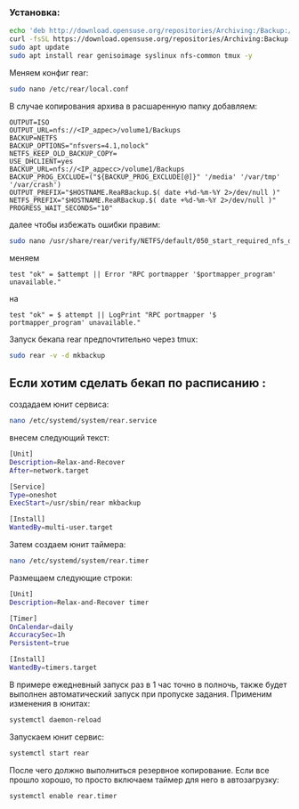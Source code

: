### Установка:

```bash
echo 'deb http://download.opensuse.org/repositories/Archiving:/Backup:/Rear/xUbuntu_20.04/ /' | sudo tee /etc/apt/sources.list.d/Archiving:Backup:Rear.list
curl -fsSL https://download.opensuse.org/repositories/Archiving:Backup:Rear/xUbuntu_20.04/Release.key | gpg --dearmor | sudo tee /etc/apt/trusted.gpg.d/Archiving_Backup_Rear.gpg > /dev/null
sudo apt update
sudo apt install rear genisoimage syslinux nfs-common tmux -y
```

Меняем конфиг rear:
```bash
sudo nano /etc/rear/local.conf
```

В случае копирования архива в расшаренную папку добавляем:
```text
OUTPUT=ISO
OUTPUT_URL=nfs://<IP_адрес>/volume1/Backups
BACKUP=NETFS
BACKUP_OPTIONS="nfsvers=4.1,nolock"
NETFS_KEEP_OLD_BACKUP_COPY=
USE_DHCLIENT=yes
BACKUP_URL=nfs://<IP_адресс>/volume1/Backups
BACKUP_PROG_EXCLUDE=("${BACKUP_PROG_EXCLUDE[@]}" '/media' '/var/tmp' '/var/crash')
OUTPUT_PREFIX="$HOSTNAME.ReaRBackup.$( date +%d-%m-%Y 2>/dev/null )"
NETFS_PREFIX="$HOSTNAME.ReaRBackup.$( date +%d-%m-%Y 2>/dev/null )"
PROGRESS_WAIT_SECONDS="10"
```

далее чтобы избежать ошибки правим:
```bash
sudo nano /usr/share/rear/verify/NETFS/default/050_start_required_nfs_daemons.sh
```
меняем
```text
test "ok" = $attempt || Error "RPC portmapper '$portmapper_program' unavailable."
```
на
```text
test "ok" = $ attempt || LogPrint "RPC portmapper '$ portmapper_program' unavailable."
```
Запуск бекапа rear предпочтительно через tmux:
```bash
sudo rear -v -d mkbackup
```
## Если хотим сделать бекап по расписанию :
создадаем юнит сервиса:
```bash
nano /etc/systemd/system/rear.service
```
внесем следующий текст:
```bash
[Unit]
Description=Relax-and-Recover
After=network.target

[Service]
Type=oneshot
ExecStart=/usr/sbin/rear mkbackup

[Install]
WantedBy=multi-user.target
```
Затем создаем юнит таймера:
```bash
nano /etc/systemd/system/rear.timer
```
Размещаем следующие строки:
```bash
[Unit]
Description=Relax-and-Recover timer

[Timer]
OnCalendar=daily
AccuracySec=1h
Persistent=true

[Install]
WantedBy=timers.target
```
В примере ежедневный запуск раз в 1 час точно в полночь, также будет выполнен автоматический запуск при пропуске задания.
Применим изменения в юнитах:
```bash 
systemctl daemon-reload
```
Запускаем юнит сервис:
```bash
systemctl start rear
```

После чего должно выполниться резервное копирование. Если все прошло хорошо, то просто включаем таймер для него в автозагрузку:
```bash
systemctl enable rear.timer
```